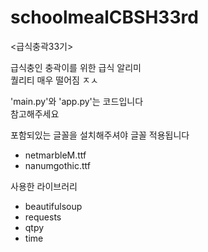 # schoolmealCBSH33rd
<급식충곽33기>

급식충인 충곽이를 위한 급식 알리미<br>
퀄리티 매우 떨어짐 ㅈㅅ

'main.py'와 'app.py'는 코드입니다<br>
참고해주세요

포함되있는 글꼴을 설치해주셔야 글꼴 적용됩니다
- netmarbleM.ttf
- nanumgothic.ttf

사용한 라이브러리
- beautifulsoup
- requests
- qtpy
- time
